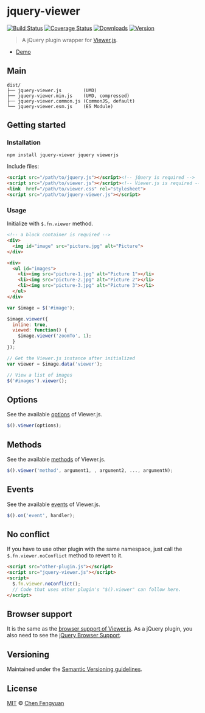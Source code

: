 # jquery-viewer

[![Build Status](https://img.shields.io/travis/fengyuanchen/jquery-viewer.svg)](https://travis-ci.org/fengyuanchen/jquery-viewer) [![Coverage Status](https://img.shields.io/codecov/c/github/fengyuanchen/jquery-viewer.svg)](https://codecov.io/gh/fengyuanchen/jquery-viewer) [![Downloads](https://img.shields.io/npm/dm/jquery-viewer.svg)](https://www.npmjs.com/package/jquery-viewer) [![Version](https://img.shields.io/npm/v/jquery-viewer.svg)](https://www.npmjs.com/package/jquery-viewer)

> A jQuery plugin wrapper for [Viewer.js](https://github.com/fengyuanchen/viewerjs).

- [Demo](https://fengyuanchen.github.io/jquery-viewer)

## Main

```text
dist/
├── jquery-viewer.js        (UMD)
├── jquery-viewer.min.js    (UMD, compressed)
├── jquery-viewer.common.js (CommonJS, default)
└── jquery-viewer.esm.js    (ES Module)
```

## Getting started

### Installation

```shell
npm install jquery-viewer jquery viewerjs
```

Include files:

```html
<script src="/path/to/jquery.js"></script><!-- jQuery is required -->
<script src="/path/to/viewer.js"></script><!-- Viewer.js is required -->
<link  href="/path/to/viewer.css" rel="stylesheet">
<script src="/path/to/jquery-viewer.js"></script>
```

### Usage

Initialize with `$.fn.viewer` method.

```html
<!-- a block container is required -->
<div>
  <img id="image" src="picture.jpg" alt="Picture">
</div>

<div>
  <ul id="images">
    <li><img src="picture-1.jpg" alt="Picture 1"></li>
    <li><img src="picture-2.jpg" alt="Picture 2"></li>
    <li><img src="picture-3.jpg" alt="Picture 3"></li>
  </ul>
</div>
```

```js
var $image = $('#image');

$image.viewer({
  inline: true,
  viewed: function() {
    $image.viewer('zoomTo', 1);
  }
});

// Get the Viewer.js instance after initialized
var viewer = $image.data('viewer');

// View a list of images
$('#images').viewer();
```

## Options

See the available [options](https://github.com/fengyuanchen/viewerjs#options) of Viewer.js.

```js
$().viewer(options);
```

## Methods

See the available [methods](https://github.com/fengyuanchen/viewerjs#methods) of Viewer.js.

```js
$().viewer('method', argument1, , argument2, ..., argumentN);
```

## Events

See the available [events](https://github.com/fengyuanchen/viewerjs#events) of Viewer.js.

```js
$().on('event', handler);
```

## No conflict

If you have to use other plugin with the same namespace, just call the `$.fn.viewer.noConflict` method to revert to it.

```html
<script src="other-plugin.js"></script>
<script src="jquery-viewer.js"></script>
<script>
  $.fn.viewer.noConflict();
  // Code that uses other plugin's "$().viewer" can follow here.
</script>
```

## Browser support

It is the same as the [browser support of Viewer.js](https://github.com/fengyuanchen/viewerjs#browser-support). As a jQuery plugin, you also need to see the [jQuery Browser Support](https://jquery.com/browser-support/).

## Versioning

Maintained under the [Semantic Versioning guidelines](https://semver.org/).

## License

[MIT](https://opensource.org/licenses/MIT) © [Chen Fengyuan](https://chenfengyuan.com/)
